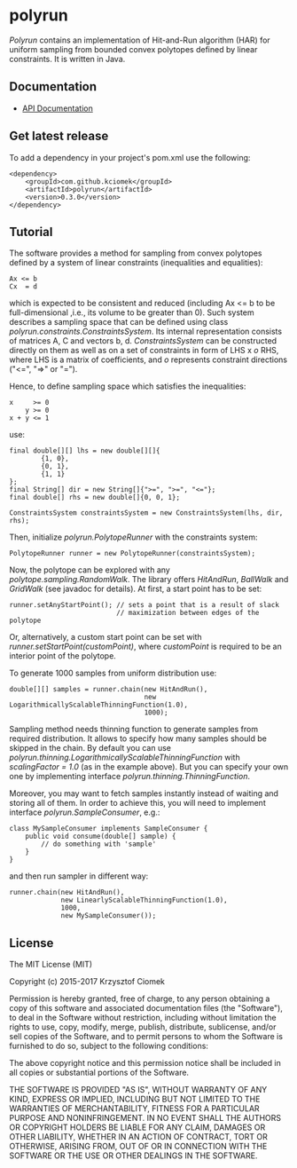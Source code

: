 # polyrun

_Polyrun_ contains an implementation of Hit-and-Run algorithm (HAR) for uniform sampling from bounded convex polytopes defined by linear constraints.
It is written in Java.

## Documentation

* [API Documentation](https://kciomek.github.io/polyrun/docs/0.2.0/api/)

## Get latest release

To add a dependency in your project's pom.xml use the following:

    <dependency>
        <groupId>com.github.kciomek</groupId>
        <artifactId>polyrun</artifactId>
        <version>0.3.0</version>
    </dependency>

## Tutorial

The software provides a method for sampling from convex polytopes defined by a system of linear constraints
(inequalities and equalities):

    Ax <= b
    Cx  = d

which is expected to be consistent and reduced (including Ax <= b to be full-dimensional ,i.e., its volume to be greater than 0).
Such system describes a sampling space that can be defined using class _polyrun.constraints.ConstraintsSystem_.
Its internal representation consists of matrices A, C and vectors b, d. _ConstraintsSystem_ can be constructed
directly on them as well as on a set of constraints in form of LHS x _o_ RHS, where LHS is a matrix of coefficients,
and _o_ represents constraint directions ("<=", "=>" or "=").

Hence, to define sampling space which satisfies the inequalities:

    x     >= 0
        y >= 0
    x + y <= 1

use:

    final double[][] lhs = new double[][]{
            {1, 0},
            {0, 1},
            {1, 1}
    };
    final String[] dir = new String[]{">=", ">=", "<="};
    final double[] rhs = new double[]{0, 0, 1};

    ConstraintsSystem constraintsSystem = new ConstraintsSystem(lhs, dir, rhs);

Then, initialize _polyrun.PolytopeRunner_ with the constraints system:

    PolytopeRunner runner = new PolytopeRunner(constraintsSystem);

Now, the polytope can be explored with any _polytope.sampling.RandomWalk_. The library offers _HitAndRun_, _BallWalk_
and _GridWalk_ (see javadoc for details). At first, a start point has to be set:

    runner.setAnyStartPoint(); // sets a point that is a result of slack
                               // maximization between edges of the polytope
    
Or, alternatively, a custom start point can be set with _runner.setStartPoint(customPoint)_, where _customPoint_ is
required to be an interior point of the polytope.

To generate 1000 samples from uniform distribution use:

    double[][] samples = runner.chain(new HitAndRun(),
                                      new LogarithmicallyScalableThinningFunction(1.0),
                                      1000);                 

Sampling method needs thinning function to generate samples from required distribution. It allows to specify how many
samples should be skipped in the chain. By default you can use _polyrun.thinning.LogarithmicallyScalableThinningFunction_
with _scalingFactor = 1.0_ (as in the example above). But you can specify your own one by implementing interface
_polyrun.thinning.ThinningFunction_.

Moreover, you may want to fetch samples instantly instead of waiting and storing all of them. In order to achieve this,
you will need to implement interface _polyrun.SampleConsumer_, e.g.:

    class MySampleConsumer implements SampleConsumer {
        public void consume(double[] sample) {
            // do something with 'sample'
        }
    }

and then run sampler in different way:

    runner.chain(new HitAndRun(),
                 new LinearlyScalableThinningFunction(1.0),
                 1000,
                 new MySampleConsumer());

## License

The MIT License (MIT)

Copyright (c) 2015-2017 Krzysztof Ciomek

Permission is hereby granted, free of charge, to any person obtaining a copy
of this software and associated documentation files (the "Software"), to deal
in the Software without restriction, including without limitation the rights
to use, copy, modify, merge, publish, distribute, sublicense, and/or sell
copies of the Software, and to permit persons to whom the Software is
furnished to do so, subject to the following conditions:

The above copyright notice and this permission notice shall be included in
all copies or substantial portions of the Software.

THE SOFTWARE IS PROVIDED "AS IS", WITHOUT WARRANTY OF ANY KIND, EXPRESS OR
IMPLIED, INCLUDING BUT NOT LIMITED TO THE WARRANTIES OF MERCHANTABILITY,
FITNESS FOR A PARTICULAR PURPOSE AND NONINFRINGEMENT. IN NO EVENT SHALL THE
AUTHORS OR COPYRIGHT HOLDERS BE LIABLE FOR ANY CLAIM, DAMAGES OR OTHER
LIABILITY, WHETHER IN AN ACTION OF CONTRACT, TORT OR OTHERWISE, ARISING FROM,
OUT OF OR IN CONNECTION WITH THE SOFTWARE OR THE USE OR OTHER DEALINGS IN
THE SOFTWARE.
